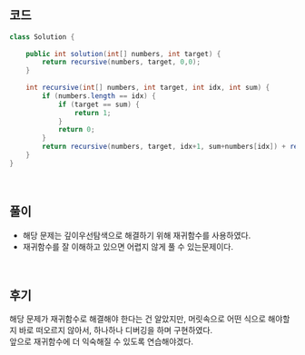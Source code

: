 ## 코드
```java
class Solution {
    
    public int solution(int[] numbers, int target) {
        return recursive(numbers, target, 0,0);
    }
    
    int recursive(int[] numbers, int target, int idx, int sum) {
        if (numbers.length == idx) {
            if (target == sum) {
                return 1;
            }
            return 0;
        }
        return recursive(numbers, target, idx+1, sum+numbers[idx]) + recursive(numbers, target, idx+1, sum-numbers[idx]);
    }
}
```
<br>

## 풀이
* 해당 문제는 깊이우선탐색으로 해결하기 위해 재귀함수를 사용하였다. 
* 재귀함수를 잘 이해하고 있으면 어렵지 않게 풀 수 있는문제이다.
<br>

## 후기
해당 문제가 재귀함수로 해결해야 한다는 건 알았지만, 머릿속으로 어떤 식으로 해야할지 바로 떠오르지 않아서, 하나하나 디버깅을 하며 구현하였다.  
앞으로 재귀함수에 더 익숙해질 수 있도록 연습해야겠다.

